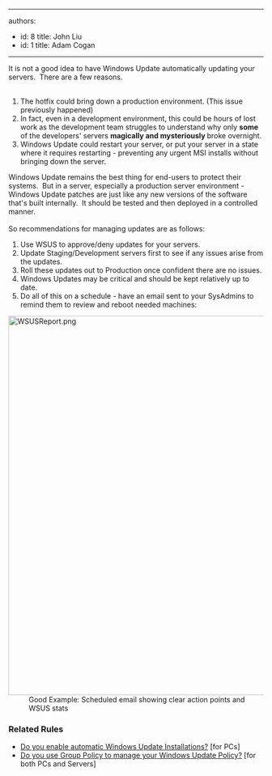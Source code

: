 

---
authors:
  - id: 8
    title: John Liu
  - id: 1
    title: Adam Cogan
---




<span class='intro'> It is not a good idea to have Windows Update automatically updating your servers.&#160; There are a few reasons. 
<br><br> </span>

<ol><li>The hotfix could bring down a production environment. (This issue previously happened)<br></li><li>In fact, even in a development environment, this could be hours of lost work as the development team struggles to understand why only 
      <strong>some</strong> of the developers' servers&#160;<strong>magically and mysteriously </strong>broke overnight.<br></li><li>Windows Update could restart your server, or put your server in a state where it requires restarting - preventing any urgent MSI installs without bringing down the server.</li></ol><p>Windows Update remains the best thing for end-users to protect their systems.&#160; But in a server, especially a production server environment - Windows Update patches are just like any new versions of the software that's built internally.&#160; It should be tested and then deployed in a controlled manner.<br> 
   <br>So recommendations for managing updates are as follows&#58;</p><ol><li>Use WSUS to approve/deny updates for your servers.<br></li><li>Update Staging/Development servers first to see if any issues arise from the updates.<br></li><li>Roll these updates out to Production once confident there are no issues​.<br></li><li>Windows Updates may be critical and should be kept relatively up to date.</li><li>Do all of this on a schedule - have an email sent to your SysAdmins to remind them to review and reboot needed machines&#58;</li></ol><dl class="goodImage"><dt><img src="/SiteAssets/do-you-turn-off-auto-update-on-your-servers/WSUSReport.png" alt="WSUSReport.png" style="width&#58;750px;" />
   </dt><dd>Good Example&#58; Scheduled email showing clear action points and WSUS stats<br></dd>
</dl>

<h3> ​​Related Rules<br></h3><ul><li>
      <a href="/_layouts/15/FIXUPREDIRECT.ASPX?WebId=3dfc0e07-e23a-4cbb-aac2-e778b71166a2&amp;TermSetId=07da3ddf-0924-4cd2-a6d4-a4809ae20160&amp;TermId=f5432cb4-40af-491b-8da5-33b8a80dcb0a">​Do you enable automatic Windows Update Installations?​</a> [for PCs]&#160;​<br></li><li>
      <a href="/_layouts/15/FIXUPREDIRECT.ASPX?WebId=3dfc0e07-e23a-4cbb-aac2-e778b71166a2&amp;TermSetId=07da3ddf-0924-4cd2-a6d4-a4809ae20160&amp;TermId=eb2f95c5-22c8-4568-9173-9e52e3087faf">Do you use Group Policy to manage your Windows Update Policy?​</a> [for both PCs and Servers]​<br></li></ul>


